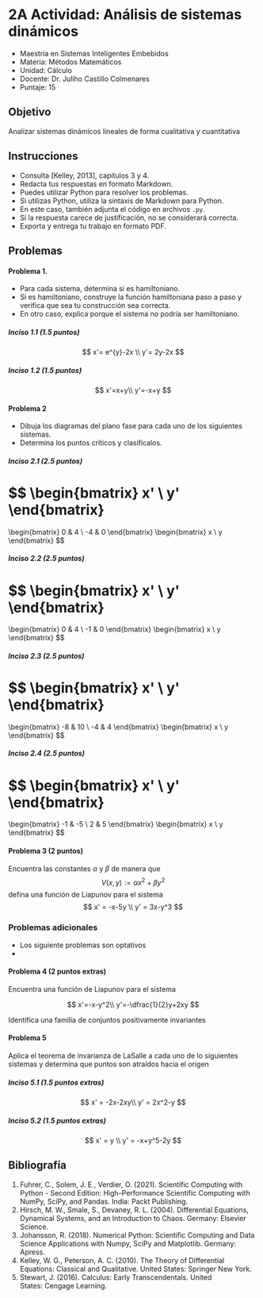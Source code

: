 # 2A Actividad: Análisis de sistemas dinámicos

- Maestría en Sistemas Inteligentes Embebidos
- Materia: Métodos Matemáticos
- Unidad: Cálculo
- Docente: Dr. Juliho Castillo Colmenares
- Puntaje: 15

## Objetivo

Analizar sistemas dinámicos lineales de forma cualitativa y cuantitativa

## Instrucciones 

- Consulta [Kelley, 2013], capítulos 3 y 4.
- Redacta tus respuestas en formato Markdown.
- Puedes utilizar Python para resolver los problemas. 
- Si utilizas Python, utiliza la sintaxis de Markdown para Python.
- En este caso, también adjunta el código en archivos `.py`. 
- Si la respuesta carece de justificación, no se considerará correcta.
- Exporta y entrega tu trabajo en formato PDF.

## Problemas

#### Problema 1.

- Para cada sistema, determina si es hamiltoniano.
- Si es hamiltoniano, construye la función hamiltoniana paso a paso y verifica que sea tu construcción sea correcta. 
- En otro caso, explica porque el sistema no podría ser hamiltoniano. 

##### Inciso 1.1 (1.5 puntos)

$$
x'= e^{y}-2x \\
y'= 2y-2x
$$

##### Inciso 1.2 (1.5 puntos)

$$
x'=x+y\\
y'=-x+y
$$



#### Problema 2

- Dibuja los diagramas del plano fase para cada uno de los siguientes sistemas. 
- Determina los puntos críticos y clasifícalos.

##### Inciso 2.1 (2.5 puntos)

$$
\begin{bmatrix}
x' \\
y'
\end{bmatrix}
= 
\begin{bmatrix}
0 & 4 \\
-4 & 0 
\end{bmatrix}
\begin{bmatrix}
x \\
y
\end{bmatrix}
$$

##### Inciso 2.2 (2.5 puntos)

$$
\begin{bmatrix}
x' \\
y'
\end{bmatrix}
= 
\begin{bmatrix}
0 & 4 \\
-1 & 0 
\end{bmatrix}
\begin{bmatrix}
x \\
y
\end{bmatrix}
$$

##### Inciso 2.3 (2.5 puntos)

$$
\begin{bmatrix}
x' \\
y'
\end{bmatrix}
= 
\begin{bmatrix}
-8 & 10 \\
-4 & 4 
\end{bmatrix}
\begin{bmatrix}
x \\
y
\end{bmatrix}
$$



##### Inciso 2.4 (2.5 puntos)

$$
\begin{bmatrix}
x' \\
y'
\end{bmatrix}
= 
\begin{bmatrix}
-1 & -5 \\
2 & 5 
\end{bmatrix}
\begin{bmatrix}
x \\
y
\end{bmatrix}
$$

#### Problema 3 (2 puntos)

Encuentra las constantes $\alpha$ y $\beta$ de manera que 
$$
V(x,y) := \alpha x^2 + \beta y^2 
$$
defina una función de Liapunov para el sistema
$$
x' = -x-5y \\
y' = 3x-y^3
$$

### Problemas adicionales

- Los siguiente problemas son optativos
- 

#### Problema 4 (2 puntos extras)

Encuentra una función de Liapunov para el sistema 

$$
x'=-x-y^2\\
y'=-\dfrac{1}{2}y+2xy
$$

Identifica una familia de conjuntos positivamente invariantes

#### Problema 5

Aplica el teorema de invarianza de LaSalle a cada uno de lo siguientes sistemas y determina que puntos son atraídos hacia el origen

##### Inciso 5.1 (1.5 puntos extras)

$$
x' = -2x-2xy\\
y' = 2x^2-y
$$

##### Inciso 5.2 (1.5 puntos extras)

$$
x' = y \\
y' = -x+y^5-2y
$$



## Bibliografía

1. Fuhrer,     C., Solem, J. E., Verdier, O. (2021). Scientific Computing with Python -     Second Edition: High-Performance Scientific Computing with NumPy, SciPy,     and Pandas. India: Packt Publishing.
2. Hirsch, M.     W., Smale, S., Devaney, R. L. (2004). Differential Equations, Dynamical     Systems, and an Introduction to Chaos. Germany:     Elsevier Science.
3. Johansson,     R. (2018). Numerical Python: Scientific Computing and Data Science     Applications with Numpy, SciPy and Matplotlib. Germany: Apress.
4. Kelley, W. G., Peterson, A. C. (2010). The Theory of Differential Equations: Classical and Qualitative. United States: Springer New York.
5. Stewart, J. (2016). Calculus: Early Transcendentals. United States: Cengage Learning.



